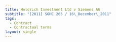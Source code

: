 ```yaml
---
title: Holdrich Investment Ltd v Siemens AG
subtitle: "[2011] SGHC 265 / 16\_December\_2011"
tags:
  - Contract
  - Contractual terms
layout: single
---
```


